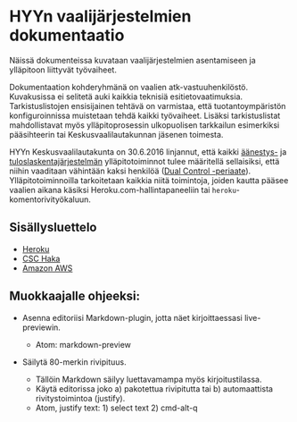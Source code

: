 # HYYn vaalijärjestelmien dokumentaatio

Näissä dokumenteissa kuvataan vaalijärjestelmien asentamiseen ja ylläpitoon
liittyvät työvaiheet.

Dokumentaation kohderyhmänä on vaalien atk-vastuuhenkilöstö. Kuvakusissa ei
selitetä auki kaikkia teknisiä esitietovaatimuksia. Tarkistuslistojen
ensisijainen tehtävä on varmistaa, että tuotantoympäristön konfiguroinnissa
muistetaan tehdä kaikki työvaiheet. Lisäksi tarkistuslistat mahdollistavat
myös ylläpitoprosessin ulkopuolisen tarkkailun esimerkiksi pääsihteerin tai
Keskusvaalilautakunnan jäsenen toimesta.

HYYn Keskusvaalilautakunta on 30.6.2016 linjannut, että kaikki
[äänestys-](https://github.com/hyy-vaalit/voting-api) ja
[tuloslaskentajärjestelmän](https://github.com/hyy-vaalit/vaalitulostin)
ylläpitotoiminnot tulee määritellä sellaisiksi, että niihin vaaditaan
vähintään kaksi henkilöä ([Dual Control -periaate](heroku/dual-control.md)).
Ylläpitotoiminnoilla tarkoitetaan kaikkia niitä toimintoja, joiden kautta pääsee
vaalien aikana käsiksi Heroku.com-hallintapaneeliin tai
`heroku`-komentorivityökaluun.


## Sisällysluettelo

* [Heroku](heroku/README.md)
* [CSC Haka](haka/README.md)
* [Amazon AWS](aws/README.md)


## Muokkaajalle ohjeeksi:

* Asenna editoriisi Markdown-plugin, jotta näet kirjoittaessasi live-previewin.
  - Atom: markdown-preview

* Säilytä 80-merkin rivipituus.
  - Tällöin Markdown säilyy luettavamampa myös kirjoitustilassa.
  - Käytä editorissa joko
    a) pakotettua rivipitutta tai
    b) automaattista rivitystoimintoa (justify).
  - Atom, justify text: 1) select text 2) cmd-alt-q
